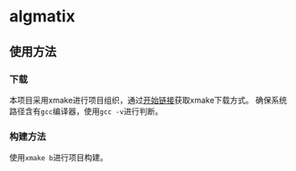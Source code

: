 # algmatix

## 使用方法

### 下载

本项目采用xmake进行项目组织，通过[开始链接](https://xmake.io/#/getting_started)获取xmake下载方式。
确保系统路径含有`gcc`编译器，使用`gcc -v`进行判断。

### 构建方法

使用`xmake b`进行项目构建。
